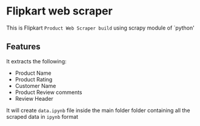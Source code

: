 # Flipkart web scraper

This is Flipkart `Product Web Scraper build` using scrapy module of `python'

## Features

It extracts the following:

* Product Name
* Product Rating
* Customer Name
* Product Review comments
* Review Header

It will create `data.ipynb` file inside the main folder folder containing all the scraped data in `ipynb` format
